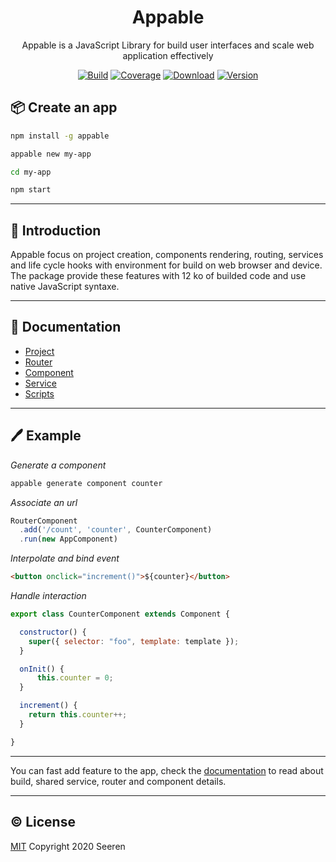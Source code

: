 <h1 align="center">Appable</h2>

<p align="center">
Appable is a JavaScript Library for build user interfaces and scale web application effectively
</p>

<p align="center">
<a href="https://travis-ci.org/seeren/appable"><img src="https://travis-ci.org/seeren/appable.svg?branch=master" alt="Build"></a>
<a href="https://coveralls.io/github/seeren/appable?branch=master"><img src="https://coveralls.io/repos/github/seeren/appable/badge.svg?branch=master" alt="Coverage"></a>
<a href="https://www.npmjs.com/package/appable"><img src="https://img.shields.io/npm/dt/appable.svg" alt="Download"></a>
<a href="https://www.npmjs.com/package/appable"><img src="https://img.shields.io/npm/v/appable.svg" alt="Version"></a>
</p>

## 📦 Create an app

```bash
npm install -g appable
```

```bash
appable new my-app
```

```bash
cd my-app
```

```bash
npm start
```

___

## 📄 Introduction

Appable focus on project creation, components rendering, routing, services and life cycle hooks with environment for build on web browser and device. The package provide these features with 12 ko of builded code and use native JavaScript syntaxe.

___

## 📘 Documentation

*   [Project](https://github.com/seeren/appable/wiki/📦-Creation)
*   [Router](https://github.com/seeren/appable/wiki/🚦-Router-usage)
*   [Component](https://github.com/seeren/appable/wiki/🍰-Component-creation)
*   [Service](https://github.com/seeren/appable/wiki/💫-Service-creation)
*   [Scripts](https://github.com/seeren/appable/wiki/📜-Scripts)

___

## 🖊️ Example

*Generate a component*

```bash
appable generate component counter
```

*Associate an url*

```js
RouterComponent
  .add('/count', 'counter', CounterComponent)
  .run(new AppComponent)
```

*Interpolate and bind event*

```html
<button onclick="increment()">${counter}</button>
```

*Handle interaction*

```js
export class CounterComponent extends Component {

  constructor() {
    super({ selector: "foo", template: template });
  }

  onInit() {
      this.counter = 0;
  }

  increment() {
    return this.counter++;
  }

}
```

___

You can fast add feature to the app, check the [documentation](https://github.com/seeren/appable/wiki) to read about build, shared service, router and component details.

___

## ©️ License

[MIT](LICENSE) Copyright 2020 Seeren